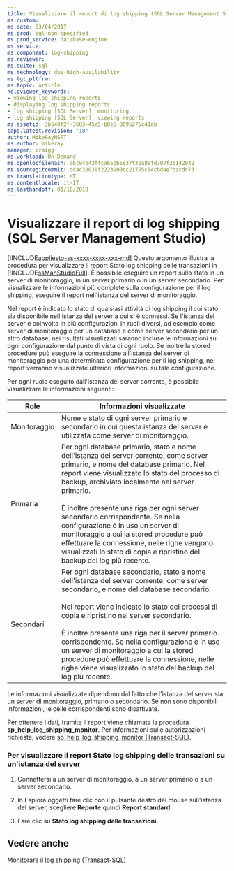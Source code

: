 ```yaml
---
title: Visualizzare il report di log shipping (SQL Server Management Studio) | Microsoft Docs
ms.custom: 
ms.date: 03/04/2017
ms.prod: sql-non-specified
ms.prod_service: database-engine
ms.service: 
ms.component: log-shipping
ms.reviewer: 
ms.suite: sql
ms.technology: dbe-high-availability
ms.tgt_pltfrm: 
ms.topic: article
helpviewer_keywords:
- viewing log shipping reports
- displaying log shipping reports
- log shipping [SQL Server], monitoring
- log shipping [SQL Server], viewing reports
ms.assetid: 3b549f2f-3683-45e5-b8e8-8095276c41ab
caps.latest.revision: "18"
author: MikeRayMSFT
ms.author: mikeray
manager: craigg
ms.workload: On Demand
ms.openlocfilehash: abc94b43ffca65db5e37f32a8efd707f2b142042
ms.sourcegitcommit: dcac30038f2223990cc21775c84cbd4e7bacdc73
ms.translationtype: HT
ms.contentlocale: it-IT
ms.lasthandoff: 01/18/2018
---
```

# <a name="view-the-log-shipping-report-sql-server-management-studio"></a>Visualizzare il report di log shipping (SQL Server Management Studio)
[!INCLUDE[appliesto-ss-xxxx-xxxx-xxx-md](../../includes/appliesto-ss-xxxx-xxxx-xxx-md.md)] Questo argomento illustra la procedura per visualizzare il report Stato log shipping delle transazioni in [!INCLUDE[ssManStudioFull](../../includes/ssmanstudiofull-md.md)]. È possibile eseguire un report sullo stato in un server di monitoraggio, in un server primario o in un server secondario. Per visualizzare le informazioni più complete sulla configurazione per il log shipping, eseguire il report nell'istanza del server di monitoraggio.  
  
 Nel report è indicato lo stato di qualsiasi attività di log shipping il cui stato sia disponibile nell'istanza del server a cui si è connessi. Se l'istanza del server è coinvolta in più configurazioni in ruoli diversi, ad esempio come server di monitoraggio per un database e come server secondario per un altro database, nei risultati visualizzati saranno incluse le informazioni su ogni configurazione dal punto di vista di ogni ruolo. Se inoltre la stored procedure può eseguire la connessione all'istanza del server di monitoraggio per una determinata configurazione per il log shipping, nel report verranno visualizzate ulteriori informazioni su tale configurazione.  
  
 Per ogni ruolo eseguito dall'istanza del server corrente, è possibile visualizzare le informazioni seguenti:  
  
|Role|Informazioni visualizzate|  
|----------|---------------------------|  
|Monitoraggio|Nome e stato di ogni server primario e secondario in cui questa istanza del server è utilizzata come server di monitoraggio.|  
|Primaria|Per ogni database primario, stato e nome dell'istanza del server corrente, come server primario, e nome del database primario. Nel report viene visualizzato lo stato del processo di backup, archiviato localmente nel server primario.<br /><br /> È inoltre presente una riga per ogni server secondario corrispondente. Se nella configurazione è in uso un server di monitoraggio a cui la stored procedure può effettuare la connessione, nelle righe vengono visualizzati lo stato di copia e ripristino del backup del log più recente.|  
|Secondari|Per ogni database secondario, stato e nome dell'istanza del server corrente, come server secondario, e nome del database secondario.<br /><br /> Nel report viene indicato lo stato dei processi di copia e ripristino nel server secondario.<br /><br /> È inoltre presente una riga per il server primario corrispondente. Se nella configurazione è in uso un server di monitoraggio a cui la stored procedure può effettuare la connessione, nelle righe viene visualizzato lo stato del backup del log più recente.|  
  
 Le informazioni visualizzate dipendono dal fatto che l'istanza del server sia un server di monitoraggio, primario o secondario. Se non sono disponibili informazioni, le celle corrispondenti sono disattivate.  
  
 Per ottenere i dati, tramite il report viene chiamata la procedura **sp_help_log_shipping_monitor**. Per informazioni sulle autorizzazioni richieste, vedere [sp_help_log_shipping_monitor &#40;Transact-SQL&#41;](../../relational-databases/system-stored-procedures/sp-help-log-shipping-monitor-transact-sql.md).  
  
### <a name="to-display-the-transaction-log-shipping-status-report-on-a-server-instance"></a>Per visualizzare il report Stato log shipping delle transazioni su un'istanza del server  
  
1.  Connettersi a un server di monitoraggio, a un server primario o a un server secondario.  
  
2.  In Esplora oggetti fare clic con il pulsante destro del mouse sull'istanza del server, scegliere **Report**e quindi **Report standard**.  
  
3.  Fare clic su **Stato log shipping delle transazioni**.  
  
## <a name="see-also"></a>Vedere anche  
 [Monitorare il log shipping &#40;Transact-SQL&#41;](../../database-engine/log-shipping/monitor-log-shipping-transact-sql.md)  
  
  

